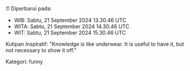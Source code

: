 ⏰ Diperbarui pada:
- WIB: Sabtu, 21 September 2024 13.30.46 UTC
- WITA: Sabtu, 21 September 2024 14.30.46 UTC
- WIT: Sabtu, 21 September 2024 15.30.46 UTC

Kutipan Inspiratif:
"Knowledge is like underwear. It is useful to have it, but not necessary to show it off."


Kategori: funny

